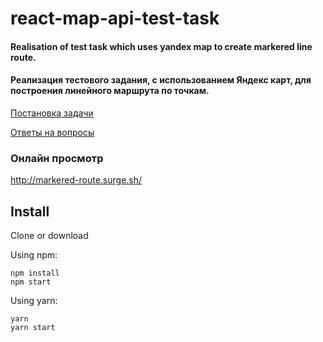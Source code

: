 # react-map-api-test-task

#### Realisation of test task which uses yandex map to create markered line route.

#### Реализация тестового задания, с использованием Яндекс карт, для построения линейного маршрута по точкам.

[Постановка задачи](https://github.com/i-Living/react-map-api-test-task/blob/master/Q%20and%20A/questions%20and%20test%20task.pdf)

[Ответы на вопросы](https://github.com/i-Living/react-map-api-test-task/blob/master/Q%20and%20A/qa.md)

### Онлайн просмотр
http://markered-route.surge.sh/

## Install

Clone or download

Using npm:
```shell
npm install
npm start
```

Using yarn:
```shell
yarn
yarn start
```
